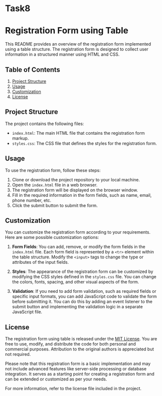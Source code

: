 # Task8
# Registration Form using Table 

This README provides an overview of the registration form implemented using a table structure. The registration form is designed to collect user information in a structured manner using HTML and CSS.

## Table of Contents

1. [Project Structure](#project-structure)
2. [Usage](#usage)
3. [Customization](#customization)
4. [License](#license)

## Project Structure

The project contains the following files:

- `index.html`: The main HTML file that contains the registration form markup.
- `styles.css`: The CSS file that defines the styles for the registration form.

## Usage

To use the registration form, follow these steps:

1. Clone or download the project repository to your local machine.
2. Open the `index.html` file in a web browser.
3. The registration form will be displayed on the browser window.
4. Fill in the required information in the form fields, such as name, email, phone number, etc.
5. Click the submit button to submit the form.

## Customization

You can customize the registration form according to your requirements. Here are some possible customization options:

1. **Form Fields**: You can add, remove, or modify the form fields in the `index.html` file. Each form field is represented by a `<tr>` element within the table structure. Modify the `<input>` tags to change the type or attributes of the input fields.

2. **Styles**: The appearance of the registration form can be customized by modifying the CSS styles defined in the `styles.css` file. You can change the colors, fonts, spacing, and other visual aspects of the form.

3. **Validation**: If you need to add form validation, such as required fields or specific input formats, you can add JavaScript code to validate the form before submitting it. You can do this by adding an event listener to the submit button and implementing the validation logic in a separate JavaScript file.

## License

The registration form using table is released under the [MIT License](LICENSE). You are free to use, modify, and distribute the code for both personal and commercial purposes. Attribution to the original authors is appreciated but not required.

Please note that this registration form is a basic implementation and may not include advanced features like server-side processing or database integration. It serves as a starting point for creating a registration form and can be extended or customized as per your needs.

For more information, refer to the license file included in the project.
